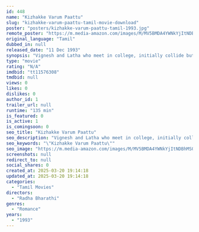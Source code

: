 ```yaml
---
id: 448
name: "Kizhakke Varum Paattu"
slug: "kizhakke-varum-paattu-tamil-movie-download"
poster: "posters/kizhakke-varum-paattu-tamil-1993.jpg"
remote_poster: "https://m.media-amazon.com/images/M/MV5BMDA4YWNkYjItNDBhMS00MmI4LWE4MmYtMzhlOWEwNTY2NmNkXkEyXkFqcGdeQXVyMTEzNzg0Mjkx._V1_SX300.jpg"
original_language: "Tamil"
dubbed_in: null
released_date: "11 Dec 1993"
synopsis: "Vignesh and Latha who meet in college, initially collide but later fall in love. On learning about them Latha's minister father seeks alliance for her and plots to kill Vignesh."
type: "movie"
rating: "N/A"
imdbid: "tt11576308"
tmdbid: null
views: 0
likes: 0
dislikes: 0
author_id: 1
trailer_url: null
runtime: "135 min"
is_featured: 0
is_active: 1
is_comingsoon: 0
seo_title: "Kizhakke Varum Paattu"
seo_description: "Vignesh and Latha who meet in college, initially collide but later fall in love. On learning about them Latha's minister father seeks alliance for her and plots to kill Vignesh."
seo_keywords: "\"Kizhakke Varum Paattu\""
seo_image: "https://m.media-amazon.com/images/M/MV5BMDA4YWNkYjItNDBhMS00MmI4LWE4MmYtMzhlOWEwNTY2NmNkXkEyXkFqcGdeQXVyMTEzNzg0Mjkx._V1_SX300.jpg"
screenshots: null
redirect_to: null
social_shares: 0
created_at: 2025-03-20 19:14:18
updated_at: 2025-03-20 19:14:18
categories:
  - "Tamil Movies"
directors:
  - "Radha Bharathi"
genres:
  - "Romance"
years:
  - "1993"
---
```

